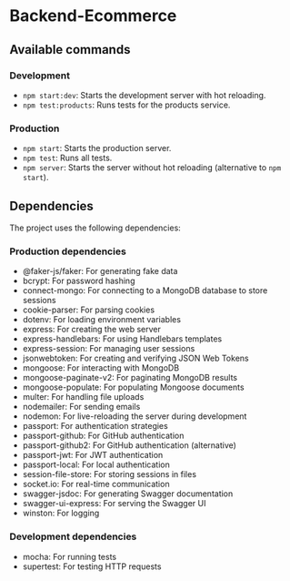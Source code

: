 # Backend-Ecommerce

## Available commands

### Development

* `npm start:dev`: Starts the development server with hot reloading.
* `npm test:products`: Runs tests for the products service.

### Production

* `npm start`: Starts the production server.
* `npm test`: Runs all tests.
* `npm server`: Starts the server without hot reloading (alternative to `npm start`).

## Dependencies

The project uses the following dependencies:

### Production dependencies

* @faker-js/faker: For generating fake data
* bcrypt: For password hashing
* connect-mongo: For connecting to a MongoDB database to store sessions
* cookie-parser: For parsing cookies
* dotenv: For loading environment variables
* express: For creating the web server
* express-handlebars: For using Handlebars templates
* express-session: For managing user sessions
* jsonwebtoken: For creating and verifying JSON Web Tokens
* mongoose: For interacting with MongoDB
* mongoose-paginate-v2: For paginating MongoDB results
* mongoose-populate: For populating Mongoose documents
* multer: For handling file uploads
* nodemailer: For sending emails
* nodemon: For live-reloading the server during development
* passport: For authentication strategies
* passport-github: For GitHub authentication
* passport-github2: For GitHub authentication (alternative)
* passport-jwt: For JWT authentication
* passport-local: For local authentication
* session-file-store: For storing sessions in files
* socket.io: For real-time communication
* swagger-jsdoc: For generating Swagger documentation
* swagger-ui-express: For serving the Swagger UI
* winston: For logging

### Development dependencies

* mocha: For running tests
* supertest: For testing HTTP requests

